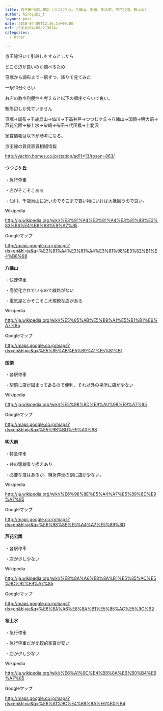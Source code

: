 ```yaml
---
title: 京王線引越し検討（つつじケ丘、八幡山、国領、明大前、芦花公園、桜上水）
author: hiroyuki_t
layout: post
date: 2010-04-09T12:36:14+00:00
url: /2010/04/09/213614/
categories:
  - Other

---
```

<div class="section">
  <p>
    京王線沿いで引越しをするとしたら
  </p>
  
  <p>
    どこら辺が良いのか調べるため
  </p>
  
  <p>
    笹塚から調布まで一駅ずつ、降りて見てみた
  </p>
  
  <p>
    一駅10分ぐらい
  </p>
  
  <p>
  </p>
  
  <p>
    お店の数や利便性を考えると以下の順序ぐらいで良い。
  </p>
  
  <p>
    駅周辺しか見ていません
  </p>
  
  <p>
    笹塚→調布→千歳烏山→仙川→下高井戸→つつじケ丘→八幡山→国領→明大前→芦花公園→桜上水→柴崎→布田→代田橋→上北沢
  </p>
  
  <p>
  </p>
  
  <p>
    家賃情報は以下が参考になる。
  </p>
  
  <p>
    京王線の賃貸家賃相場情報
  </p>
  
  <p>
    <a href="http://yachin.homes.co.jp/station/ad11=13/rosen=863/" target="_blank">http://yachin.homes.co.jp/station/ad11=13/rosen=863/</a>
  </p>
  
  <p>
  </p>
  
  <h4>
    つつじケ丘
  </h4>
  
  <p>
    ・急行停車
  </p>
  
  <p>
    ・店がそこそこある
  </p>
  
  <p>
    ・仙川、千歳烏山に近いのでそこまで買い物にいけば大抵揃うので良い。
  </p>
  
  <p>
    Wikipedia
  </p>
  
  <p>
    <a href="http://ja.wikipedia.org/wiki/%E3%81%A4%E3%81%A4%E3%81%98%E3%83%B6%E4%B8%98%E9%A7%85" target="_blank">http://ja.wikipedia.org/wiki/%E3%81%A4%E3%81%A4%E3%81%98%E3%83%B6%E4%B8%98%E9%A7%85</a>
  </p>
  
  <p>
    Googleマップ
  </p>
  
  <p>
    <a href="http://maps.google.co.jp/maps?rls=en&#038;hl=ja&#038;q=%E3%81%A4%E3%81%A4%E3%81%98%E3%82%B1%E4%B8%98" target="_blank">http://maps.google.co.jp/maps?rls=en&hl=ja&q=%E3%81%A4%E3%81%A4%E3%81%98%E3%82%B1%E4%B8%98</a>
  </p>
  
  <p>
  </p>
  
  <h4>
    八幡山
  </h4>
  
  <p>
    ・快速停車
  </p>
  
  <p>
    ・高架化されているので線路がない
  </p>
  
  <p>
    ・電気屋とかそこそこ大規模な店がある
  </p>
  
  <p>
    Wikipedia
  </p>
  
  <p>
    <a href="http://ja.wikipedia.org/wiki/%E5%85%AB%E5%B9%A1%E5%B1%B1%E9%A7%85" target="_blank">http://ja.wikipedia.org/wiki/%E5%85%AB%E5%B9%A1%E5%B1%B1%E9%A7%85</a>
  </p>
  
  <p>
    Googleマップ
  </p>
  
  <p>
    <a href="http://maps.google.co.jp/maps?rls=en&#038;hl=ja&#038;q=%E5%85%AB%E5%B9%A1%E5%B1%B1" target="_blank">http://maps.google.co.jp/maps?rls=en&hl=ja&q=%E5%85%AB%E5%B9%A1%E5%B1%B1</a>
  </p>
  
  <p>
  </p>
  
  <h4>
    国領
  </h4>
  
  <p>
    ・各駅停車
  </p>
  
  <p>
    ・駅前に店が固まってあるので便利、それ以外の場所に店が少ない
  </p>
  
  <p>
    Wikipedia
  </p>
  
  <p>
    <a href="http://ja.wikipedia.org/wiki/%E5%9B%BD%E9%A0%98%E9%A7%85" target="_blank">http://ja.wikipedia.org/wiki/%E5%9B%BD%E9%A0%98%E9%A7%85</a>
  </p>
  
  <p>
    Googleマップ
  </p>
  
  <p>
    <a href="http://maps.google.co.jp/maps?rls=en&#038;hl=ja&#038;q=%E5%9B%BD%E9%A0%98" target="_blank">http://maps.google.co.jp/maps?rls=en&hl=ja&q=%E5%9B%BD%E9%A0%98</a>
  </p>
  
  <p>
  </p>
  
  <h4>
    明大前
  </h4>
  
  <p>
    ・特急停車
  </p>
  
  <p>
    ・井の頭線乗り換えあり
  </p>
  
  <p>
    ・必要な店はあるが、特急停車の割に店が少ない。
  </p>
  
  <p>
    Wikipedia
  </p>
  
  <p>
    <a href="http://ja.wikipedia.org/wiki/%E6%98%8E%E5%A4%A7%E5%89%8D%E9%A7%85" target="_blank">http://ja.wikipedia.org/wiki/%E6%98%8E%E5%A4%A7%E5%89%8D%E9%A7%85</a>
  </p>
  
  <p>
    Googleマップ
  </p>
  
  <p>
    <a href="http://maps.google.co.jp/maps?rls=en&#038;hl=ja&#038;q=%E6%98%8E%E5%A4%A7%E5%89%8D" target="_blank">http://maps.google.co.jp/maps?rls=en&hl=ja&q=%E6%98%8E%E5%A4%A7%E5%89%8D</a>
  </p>
  
  <p>
  </p>
  
  <h4>
    芦花公園
  </h4>
  
  <p>
    ・各駅停車
  </p>
  
  <p>
    ・店が少し少ない
  </p>
  
  <p>
    Wikipedia
  </p>
  
  <p>
    <a href="http://ja.wikipedia.org/wiki/%E8%8A%A6%E8%8A%B1%E5%85%AC%E5%9C%92%E9%A7%85" target="_blank">http://ja.wikipedia.org/wiki/%E8%8A%A6%E8%8A%B1%E5%85%AC%E5%9C%92%E9%A7%85</a>
  </p>
  
  <p>
    Googleマップ
  </p>
  
  <p>
    <a href="http://maps.google.co.jp/maps?rls=en&#038;hl=ja&#038;q=%E8%8A%A6%E8%8A%B1%E5%85%AC%E5%9C%92" target="_blank">http://maps.google.co.jp/maps?rls=en&hl=ja&q=%E8%8A%A6%E8%8A%B1%E5%85%AC%E5%9C%92</a>
  </p>
  
  <p>
  </p>
  
  <h4>
    桜上水
  </h4>
  
  <p>
    ・急行停車
  </p>
  
  <p>
    ・急行停車だが比較的家賃が安い
  </p>
  
  <p>
    ・店が少し少ない
  </p>
  
  <p>
    Wikipedia
  </p>
  
  <p>
    <a href="http://ja.wikipedia.org/wiki/%E6%A1%9C%E4%B8%8A%E6%B0%B4%E9%A7%85" target="_blank">http://ja.wikipedia.org/wiki/%E6%A1%9C%E4%B8%8A%E6%B0%B4%E9%A7%85</a>
  </p>
  
  <p>
    Googleマップ
  </p>
  
  <p>
    <a href="http://maps.google.co.jp/maps?rls=en&#038;hl=ja&#038;q=%E6%A1%9C%E4%B8%8A%E6%B0%B4" target="_blank">http://maps.google.co.jp/maps?rls=en&hl=ja&q=%E6%A1%9C%E4%B8%8A%E6%B0%B4</a>
  </p>
</div>